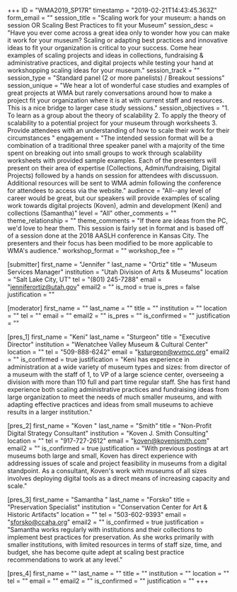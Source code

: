 +++
ID = "WMA2019_SP17R"
timestamp = "2019-02-21T14:43:45.363Z"
form_email = ""
session_title = "Scaling work for your museum: a hands on session OR Scaling Best Practices to fit your Museum"
session_desc = "Have you ever come across a great idea only to wonder how you can make it work for your museum? Scaling or adapting best practices and innovative ideas to fit your organization is critical to your success. Come hear examples of scaling projects and ideas in collections, fundraising & administrative practices, and digital projects while testing your hand at workshopping scaling ideas for your museum."
session_track = ""
session_type = "Standard panel (2 or more panelists) / Breakout sessions"
session_unique = "We hear a lot of wonderful case studies and examples of great projects at WMA but rarely conversations around how to make a project fit your organization where it is at with current staff and resources. This is a nice bridge to larger case study sessions."
session_objectives = "1. To learn as a group about the theory of scalability 2. To apply the theory of scalability to a potential project for your museum through worksheets 3. Provide attendees with an understanding of how to scale their work for their circumstances "
engagement = "The intended session format will be a combination of a traditional three speaker panel with a majority of the time spent on breaking out into small groups to work through scalability worksheets with provided sample examples. Each of the presenters will present on their area of expertise (Collections, Admin/fundraising, Digital Projects) followed by a hands on session for attendees with discussuon. Additional resources will be sent to WMA admin following the conference for attendees to access via the website."
audience = "All--any level of career would be great, but our speakers will provide examples of scaling work towards digital projects (Koven), admin and development (Keni) and collections (Samantha)"
level = "All"
other_comments = ""
theme_relationship = ""
theme_comments = "If there are ideas from the PC, we'd love to hear them. This session is fairly set in format and is based off of a session done at the 2018 AASLH conference in Kansas City. The presenters and their focus has been modified to be more applicable to WMA's audience."
workshop_format = ""
workshop_fee = ""

[submitter]
first_name = "Jennifer "
last_name = "Ortiz"
title = "Museum Services Manager"
institution = "Utah Division of Arts & Museums"
location = "Salt Lake City, UT"
tel = "(801) 245-7288"
email = "jenniferortiz@utah.gov"
email2 = ""
is_mod = true
is_pres = false
justification = ""

[moderator]
first_name = ""
last_name = ""
title = ""
institution = ""
location = ""
tel = ""
email = ""
email2 = ""
is_pres = ""
is_confirmed = ""
justification = ""

[pres_1]
first_name = "Keni"
last_name = "Sturgeon"
title = "Executive Director"
institution = "Wenatchee Valley Museum & Cultural Center"
location = ""
tel = "509-888-6242"
email = "ksturgeon@wvmcc.org"
email2 = ""
is_confirmed = true
justification = "Keni has experience in administration at a wide variety of museum types and sizes: from director of a museum with the staff of 1, to VP of a large science center, overseeing a division with more than 110 full and part time regular staff. She has first hand experience both scaling administrative practices and fundraising ideas from large organization to meet the needs of much smaller museums, and with adapting effective practices and ideas from small museums to achieve results in a larger institution."

[pres_2]
first_name = "Koven "
last_name = "Smith"
title = "Non-Profit Digital Strategy Consultant"
institution = "Koven J. Smith Consulting"
location = ""
tel = "917-727-2612"
email = "koven@kovenjsmith.com"
email2 = ""
is_confirmed = true
justification = "With previous postings at art museums both large and small, Koven has direct experience with addressing issues of scale and project feasibility in museums from a digital standpoint. As a consultant, Koven's work with museums of all sizes involves deploying digital tools as a direct means of increasing capacity and scale."

[pres_3]
first_name = "Samantha "
last_name = "Forsko"
title = "Preservation Specialist"
institution = "Conservation Center for Art & Historic Artifacts"
location = ""
tel = "503-602-9393"
email = "sforsko@ccaha.org"
email2 = ""
is_confirmed = true
justification = "Samantha works regularly with institutions and their collections to implement best practices for preservation. As she works primarily with smaller institutions, with limited resources in terms of staff size, time, and budget, she has become quite adept at scaling best practice recommendations to work at any level."

[pres_4]
first_name = ""
last_name = ""
title = ""
institution = ""
location = ""
tel = ""
email = ""
email2 = ""
is_confirmed = ""
justification = ""
+++
